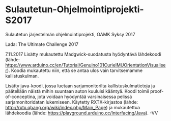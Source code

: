 # Sulautetun-Ohjelmointiprojekti-S2017
Sulautetun järjestelmän ohjelmointiprojekti, OAMK Syksy 2017

Lada: The Ultimate Challenge 2017

7.11.2017
Lisätty mukautettu Madgwick-suodatusta hyödyntävä lähdekoodi (lähde: https://www.arduino.cc/en/Tutorial/Genuino101CurieIMUOrientationVisualiser). Koodia mukautettu niin, että se antaa ulos vain tarvitsemamme kallistuskulman. 

Lisätty java-koodi, jossa luetaan sarjamonitorilta kallistuskulmatietoja ja päätellään näistä mihin suuntaan auton kuuluisi kääntyä. Koodi toimii proof-of-conceptina, jota voidaan hyödyntää varsinaisessa pelissä sarjamonitoridatan lukemiseen. Käytetty RXTX-kirjastoa (lähde: http://rxtx.qbang.org/wiki/index.php/Main_Page) ja mukautettua lähdekoodia (lähde: https://playground.arduino.cc/Interfacing/Java).
-VV
